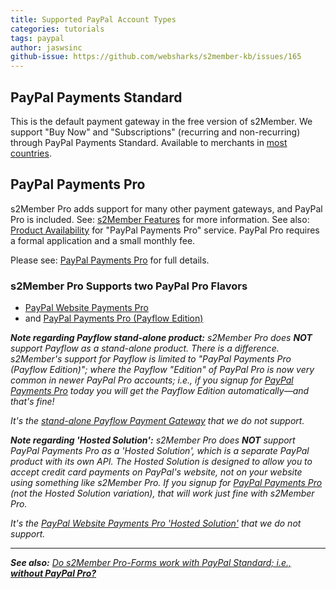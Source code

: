 ```yaml
---
title: Supported PayPal Account Types
categories: tutorials
tags: paypal
author: jaswsinc
github-issue: https://github.com/websharks/s2member-kb/issues/165
---
```


## PayPal Payments Standard

This is the default payment gateway in the free version of s2Member. We support "Buy Now" and "Subscriptions" (recurring and non-recurring) through PayPal Payments Standard. Available to merchants in [most countries](https://developer.paypal.com/docs/classic/howto_product_matrix/).

## PayPal Payments Pro

s2Member Pro adds support for many other payment gateways, and PayPal Pro is included. See: [s2Member Features](http://s2member.com/features/) for more information. See also: [Product Availability](https://developer.paypal.com/docs/classic/howto_product_matrix/) for "PayPal Payments Pro" service. PayPal Pro requires a formal application and a small monthly fee.

Please see: [PayPal Payments Pro](https://www.paypal.com/webapps/mpp/paypal-payments-pro) for full details.

### s2Member Pro Supports two PayPal Pro Flavors

- [PayPal Website Payments Pro](https://developer.paypal.com/docs/classic/products/website-payments-pro/)
- and [PayPal Payments Pro (Payflow Edition)](https://www.paypal.com/webapps/mpp/paypal-payments-pro)

_**Note regarding Payflow stand-alone product:** s2Member Pro does **NOT** support Payflow as a stand-alone product. There is a difference. s2Member's support for Payflow is limited to "PayPal Payments Pro (Payflow Edition)"; where the Payflow "Edition" of PayPal Pro is now very common in newer PayPal Pro accounts; i.e., if you signup for [PayPal Payments Pro](https://www.paypal.com/webapps/mpp/paypal-payments-pro) today you will get the Payflow Edition automatically—and that's fine!_

_It's the [stand-alone Payflow Payment Gateway](https://www.paypal.com/webapps/mpp/payflow-payment-gateway) that we do not support._

_**Note regarding 'Hosted Solution':** s2Member Pro does **NOT** support PayPal Payments Pro as a 'Hosted Solution', which is a separate PayPal product with its own API. The Hosted Solution is designed to allow you to accept credit card payments on PayPal's website, not on your website using something like s2Member Pro. If you signup for [PayPal Payments Pro](https://www.paypal.com/webapps/mpp/paypal-payments-pro) (not the Hosted Solution variation), that will work just fine with s2Member Pro._

_It's the [PayPal Website Payments Pro 'Hosted Solution'](https://developer.paypal.com/docs/classic/products/website-payments-pro-hosted-solution/) that we do not support._


---

_**See also:** [Do s2Member Pro-Forms work with PayPal Standard; i.e., **without PayPal Pro?**](http://s2member.com/kb-article/do-s2member-pro-forms-work-with-paypal-standard-i-e-without-paypal-pro/)_
